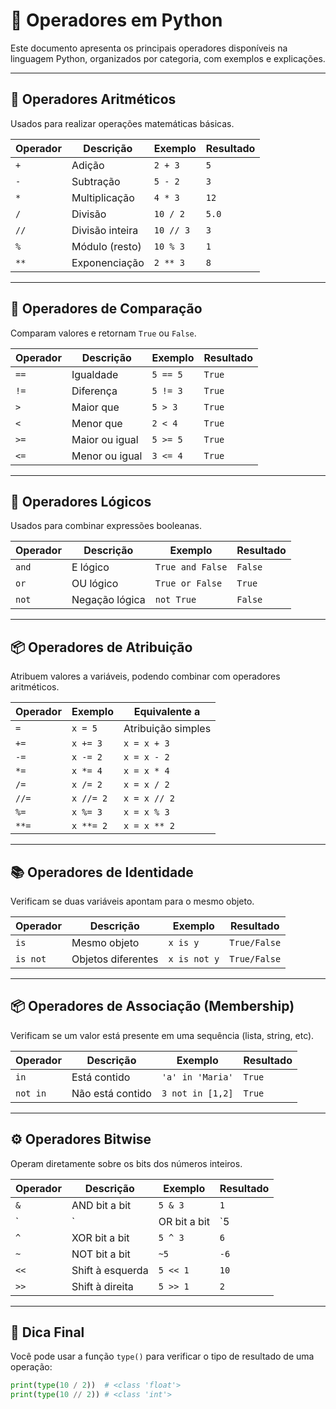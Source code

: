 # 🐍 Operadores em Python

Este documento apresenta os principais operadores disponíveis na linguagem Python, organizados por categoria, com exemplos e explicações.

---

## 🔢 Operadores Aritméticos

Usados para realizar operações matemáticas básicas.

| Operador | Descrição       | Exemplo        | Resultado |
|----------|------------------|----------------|-----------|
| `+`      | Adição           | `2 + 3`        | `5`       |
| `-`      | Subtração        | `5 - 2`        | `3`       |
| `*`      | Multiplicação    | `4 * 3`        | `12`      |
| `/`      | Divisão          | `10 / 2`       | `5.0`     |
| `//`     | Divisão inteira  | `10 // 3`      | `3`       |
| `%`      | Módulo (resto)   | `10 % 3`       | `1`       |
| `**`     | Exponenciação    | `2 ** 3`       | `8`       |

---

## 🧮 Operadores de Comparação

Comparam valores e retornam `True` ou `False`.

| Operador | Descrição             | Exemplo        | Resultado |
|----------|------------------------|----------------|-----------|
| `==`     | Igualdade              | `5 == 5`       | `True`    |
| `!=`     | Diferença              | `5 != 3`       | `True`    |
| `>`      | Maior que              | `5 > 3`        | `True`    |
| `<`      | Menor que              | `2 < 4`        | `True`    |
| `>=`     | Maior ou igual         | `5 >= 5`       | `True`    |
| `<=`     | Menor ou igual         | `3 <= 4`       | `True`    |

---

## 🔀 Operadores Lógicos

Usados para combinar expressões booleanas.

| Operador | Descrição        | Exemplo                  | Resultado |
|----------|------------------|--------------------------|-----------|
| `and`    | E lógico         | `True and False`         | `False`   |
| `or`     | OU lógico        | `True or False`          | `True`    |
| `not`    | Negação lógica   | `not True`               | `False`   |

---

## 📦 Operadores de Atribuição

Atribuem valores a variáveis, podendo combinar com operadores aritméticos.

| Operador | Exemplo     | Equivalente a     |
|----------|-------------|-------------------|
| `=`      | `x = 5`     | Atribuição simples|
| `+=`     | `x += 3`    | `x = x + 3`       |
| `-=`     | `x -= 2`    | `x = x - 2`       |
| `*=`     | `x *= 4`    | `x = x * 4`       |
| `/=`     | `x /= 2`    | `x = x / 2`       |
| `//=`    | `x //= 2`   | `x = x // 2`      |
| `%=`     | `x %= 3`    | `x = x % 3`       |
| `**=`    | `x **= 2`   | `x = x ** 2`      |

---

## 📚 Operadores de Identidade

Verificam se duas variáveis apontam para o mesmo objeto.

| Operador | Descrição         | Exemplo         | Resultado |
|----------|-------------------|-----------------|-----------|
| `is`     | Mesmo objeto       | `x is y`        | `True/False` |
| `is not` | Objetos diferentes | `x is not y`    | `True/False` |

---

## 📦 Operadores de Associação (Membership)

Verificam se um valor está presente em uma sequência (lista, string, etc).

| Operador | Descrição         | Exemplo           | Resultado |
|----------|-------------------|-------------------|-----------|
| `in`     | Está contido      | `'a' in 'Maria'`  | `True`    |
| `not in` | Não está contido  | `3 not in [1,2]`  | `True`    |

---

## ⚙️ Operadores Bitwise

Operam diretamente sobre os bits dos números inteiros.

| Operador | Descrição       | Exemplo     | Resultado |
|----------|------------------|-------------|-----------|
| `&`      | AND bit a bit    | `5 & 3`     | `1`       |
| `|`      | OR bit a bit     | `5 | 3`     | `7`       |
| `^`      | XOR bit a bit    | `5 ^ 3`     | `6`       |
| `~`      | NOT bit a bit    | `~5`        | `-6`      |
| `<<`     | Shift à esquerda | `5 << 1`    | `10`      |
| `>>`     | Shift à direita  | `5 >> 1`    | `2`       |

---

## 🧠 Dica Final

Você pode usar a função `type()` para verificar o tipo de resultado de uma operação:

```python
print(type(10 / 2))  # <class 'float'>
print(type(10 // 2)) # <class 'int'>

